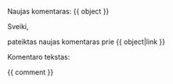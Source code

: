 Naujas komentaras: {{ object }}

Sveiki,

pateiktas naujas komentaras prie {{ object|link }}

Komentaro tekstas:

{{ comment }}
